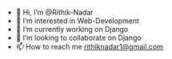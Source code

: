 - 👋 Hi, I’m @Rithik-Nadar
- 👀 I’m interested in Web-Development
- 🌱 I’m currently working on Django
- 💞️ I’m looking to collaborate on Django
- 📫 How to reach me rithiknadar1@gmail.com

<!---
Rithik-Nadar/Rithik-Nadar is a ✨ special ✨ repository because its `README.md` (this file) appears on your GitHub profile.
You can click the Preview link to take a look at your changes.
--->
